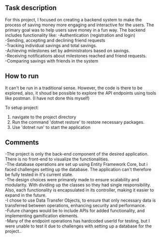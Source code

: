 ## Task description
For this project, I focused on creating a backend system to make the process of saving money more engaging and interactive for the users. The primary goal was to help users save money in a fun way. The backend includes functionality like:
-Authentication (registration and login)  
-Sending, accepting and declining friend requests  
-Tracking individual savings and total savings.  
-Achieving milestones set by administrators based on savings.  
-Receiving notifications about milestones reached and friend requests.  
-Comparing savings with friends in the system  

## How to run
It can't be run in a traditional sense. However, the code is there to be explored, also, it shoud be possible to explore the API endpoints using tools like postman. (I have not done this myself)

To setup project:
1. navigate to the project directory
2. Run the command 'dotnet restore' to restore necessary packages.
3. Use 'dotnet run' to start the application

## Comments
-The project is only the back-end component of the desired application. There is no front-end to visualize the functionalities.  
-The database operations are set up using Entity Framework Core, but i faced challenges setting up the database. The application can't therefore be fully tested in it's current state.  
-The design choices were primarely made to ensure scalability and modularity. With dividing up the classes so they had single responsibility. Also, each functionality is encapsulated in its controller, making it easier to expand in the future.  
-I chose to use Data Transfer Objects, to ensure that only necessary data is transferred between operations, enhancing security and performance.  
-Future changes would be to include APIs for added functionality, and implementing gamification elements.  
-Many of the endpoint operations has hardcoded userId for testing, but I were unable to test it due to challenges with setting up a database for the project..  
